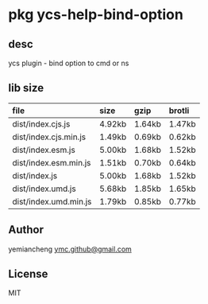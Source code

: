 # pkg ycs-help-bind-option

## desc
ycs plugin - bind option to cmd or ns

## lib size  
file | size | gzip | brotli
:---- | :---- | :---- | :----
dist/index.cjs.js | 4.92kb | 1.64kb | 1.47kb
dist/index.cjs.min.js | 1.49kb | 0.69kb | 0.62kb
dist/index.esm.js | 5.00kb | 1.68kb | 1.52kb
dist/index.esm.min.js | 1.51kb | 0.70kb | 0.64kb
dist/index.js | 5.00kb | 1.68kb | 1.52kb
dist/index.umd.js | 5.68kb | 1.85kb | 1.65kb
dist/index.umd.min.js | 1.79kb | 0.85kb | 0.77kb

## Author
yemiancheng <ymc.github@gmail.com>

## License
MIT
